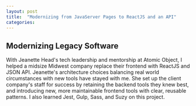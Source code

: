 ```yaml
---
layout: post
title:  "Modernizing from JavaServer Pages to ReactJS and an API"
categories:
---
```


## Modernizing Legacy Software
With Jeanette Head's tech leadership and mentorship at Atomic Object, I helped a midsize Midwest company replace their frontend with ReactJS and JSON API. Jeanette's architecture choices balancing real world circumstances with new tools have stayed with me. She set up the client company's staff for success by retaining the backend tools they knew best, and introducing new, more maintainable frontend tools with clear, reusable patterns. I also learned Jest, Gulp, Sass, and Suzy on this project.


[atomic-object-home]: https://atomicobject.com
[atomic-object-spin]: https://spin.atomicobject.com/author/devney-hamilton/
[steelcase-work-advisor]: https://info.steelcase.com/workplace-advisor
[core-location-blog]: https://spin.atomicobject.com/2016/04/18/monitoring-over-20-ibeacon-regions/
[swift-blog]: https://spin.atomicobject.com/2016/10/24/customizing-uiwebview-pdfs-swift/
[ai-blog]: https://spin.atomicobject.com/2017/01/12/machine-learning-ethics/
[andconf-blog]: https://spin.atomicobject.com/2016/09/13/andconf/
[ruby-blog]: https://spin.atomicobject.com/2016/05/20/customize-activeadmin-forms/
[ai-bias-talk]: https://speakerdeck.com/devneyhamilton/machines-learning-human-biases-how-does-it-happen-can-we-unteach-them
[screensharing-blog]: https://spin.atomicobject.com/2016/11/08/screen-sharing/

